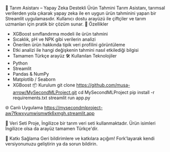 🌱 Tarım Asistanı – Yapay Zeka Destekli Ürün Tahmini
Tarım Asistanı, tarımsal verilerden yola çıkarak yapay zeka ile en uygun ürün tahminini yapan bir Streamlit uygulamasıdır. Kullanıcı dostu arayüzü ile çiftçiler ve tarım uzmanları için pratik bir çözüm sunar.
🚀 Özellikler
- XGBoost sınıflandırma modeli ile ürün tahmini
- Sıcaklık, pH ve NPK gibi verilerin analizi
- Önerilen ürün hakkında tipik veri profilini görüntüleme
- Etki analizi ile hangi değişkenin tahmini nasıl etkilediği bilgisi
- Tamamen Türkçe arayüz
🛠️ Kullanılan Teknolojiler
- Python
- Streamlit
- Pandas & NumPy
- Matplotlib / Seaborn
- XGBoost
📦 Kurulum
git clone https://github.com/musa-arrow/MySecondMLProject.git
cd MySecondMLProject
pip install -r requirements.txt
streamlit run app.py


🌐 Canlı Uygulama
https://mysecondmlproject-aw7fkwxyumwismwtk6xmgh.streamlit.app

📁 Veri Seti
Proje, İngilizce bir tarım veri seti kullanmaktadır. Ürün isimleri İngilizce olsa da arayüz tamamen Türkçe'dir.

🤝 Katkı Sağlama
Geri bildirimlere ve katkılara açığım! Fork'layarak kendi versiyonunuzu geliştirin ya da sorun bildirin.
